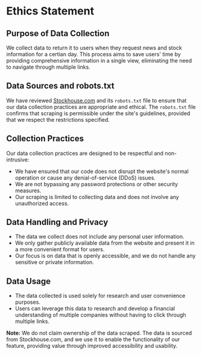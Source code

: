 # Ethics Statement

## Purpose of Data Collection

We collect data to return it to users when they request news and stock information for a certian day. This process aims to save users' time by providing comprehensive information in a single view, eliminating the need to navigate through multiple links.

## Data Sources and robots.txt

We have reviewed [Stockhouse.com](https://stockhouse.com) and its `robots.txt` file to ensure that our data collection practices are appropriate and ethical. The `robots.txt` file confirms that scraping is permissible under the site's guidelines, provided that we respect the restrictions specified.

## Collection Practices

Our data collection practices are designed to be respectful and non-intrusive:

- We have ensured that our code does not disrupt the website's normal operation or cause any denial-of-service (DDoS) issues.
- We are not bypassing any password protections or other security measures.
- Our scraping is limited to collecting data and does not involve any unauthorized access.

## Data Handling and Privacy

- The data we collect does not include any personal user information.
- We only gather publicly available data from the website and present it in a more convenient format for users.
- Our focus is on data that is openly accessible, and we do not handle any sensitive or private information.

## Data Usage

- The data collected is used solely for research and user convenience purposes.
- Users can leverage this data to research and develop a financial understanding of multiple companies without having to click through multiple links.

**Note:** We do not claim ownership of the data scraped. The data is sourced from Stockhouse.com, and we use it to enable the functionality of our feature, providing value through improved accessibility and usability.
